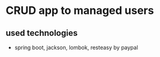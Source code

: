 # CRUD app to managed users 
## used technologies 
* spring boot, jackson, lombok, resteasy by paypal
